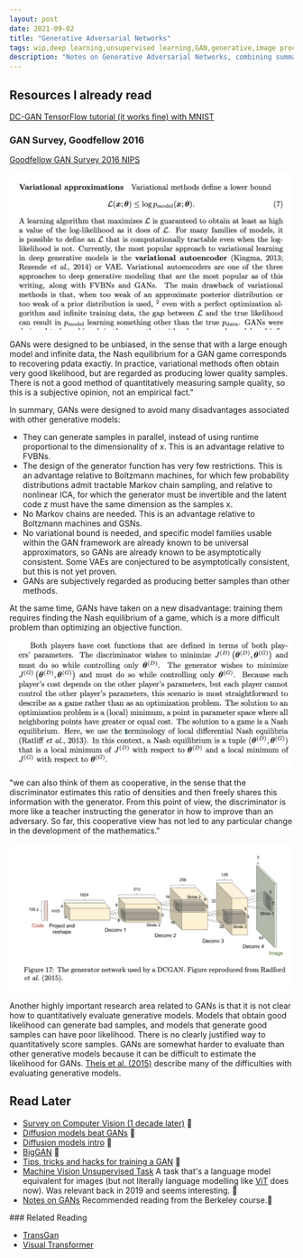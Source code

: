 ```yaml
---
layout: post
date: 2021-09-02
title: "Generative Adversarial Networks"
tags: wip,deep learning,unsupervised learning,GAN,generative,image processing,game theory
description: "Notes on Generative Adversarial Networks, combining summaries and excerpts from different papers, books, etc. A work in progress."
---
```


## Resources I already read
[DC-GAN TensorFlow tutorial (it works fine) with MNIST](https://www.tensorflow.org/tutorials/generative/dcgan)

### GAN Survey, Goodfellow 2016
[Goodfellow GAN Survey 2016 NIPS](https://arxiv.org/pdf/1701.00160.pdf)

![](image/gan1.png)

GANs were designed to be unbiased, in the sense that with a large enough model and infinite data, the Nash equilibrium for a GAN game corresponds to recovering pdata exactly. In practice, variational methods often obtain very good likelihood, but are regarded as producing lower quality samples. There is not a good method of quantitatively measuring sample quality, so this is a subjective opinion, not an empirical fact."

In summary, GANs were designed to avoid many disadvantages associated with other generative models:
- They can generate samples in parallel, instead of using runtime proportional to the dimensionality of x. This is an advantage relative to FVBNs.
- The design of the generator function has very few restrictions. This is an advantage relative to Boltzmann machines, for which few probability distributions admit tractable Markov chain sampling, and relative to nonlinear ICA, for which the generator must be invertible and the latent code z must have the same dimension as the samples x.
- No Markov chains are needed. This is an advantage relative to Boltzmann machines and GSNs.
- No variational bound is needed, and specific model families usable within the GAN framework are already known to be universal approximators, so GANs are already known to be asymptotically consistent. Some VAEs are conjectured to be asymptotically consistent, but this is not yet proven.
- GANs are subjectively regarded as producing better samples than other methods.

At the same time, GANs have taken on a new disadvantage: training them requires finding the Nash equilibrium of a game, which is a more difficult problem
than optimizing an objective function.

![](image/gan2.png)

"we can also think of them as
cooperative, in the sense that the discriminator estimates this ratio of densities
and then freely shares this information with the generator. From this point of
view, the discriminator is more like a teacher instructing the generator in how
to improve than an adversary. So far, this cooperative view has not led to any
particular change in the development of the mathematics."

![](image/gan3.png)

Another highly important research area related to GANs is that it is not clear
how to quantitatively evaluate generative models. Models that obtain good
likelihood can generate bad samples, and models that generate good samples
can have poor likelihood. There is no clearly justified way to quantitatively
score samples. GANs are somewhat harder to evaluate than other generative
models because it can be difficult to estimate the likelihood for GANs. [Theis et al. (2015)](https://arxiv.org/pdf/1511.01844.pdf) describe many of the
difficulties with evaluating generative models.

## Read Later
- [Survey on Computer Vision (1 decade later)](https://www.gwern.net/docs/ai/2008-golle.pdf) 🌱
- [Diffusion models beat GANs](https://arxiv.org/abs/2105.05233#openai) 🌱
- [Diffusion models intro](https://yang-song.github.io/blog/2021/score/) 🌱
- [BigGAN](https://arxiv.org/abs/1809.11096#deepmind) 🌱
- [Tips, tricks and hacks for training a GAN](https://github.com/soumith/ganhacks) 🌱
- [Machine Vision Unsupervised Task](https://arxiv.org/abs/1807.03748) A task that's a language model equivalent for images (but not literally language modelling like [ViT](/wiki-articles/machine-learning/visual-transformer) does now). Was relevant back in 2019 and seems interesting. 🌱
- [Notes on GANs](http://joschu.net/docs/gan-notes.pdf) Recommended reading from the Berkeley course.🌱

### Related Reading

- [TransGan](/wiki-articles/machine-learning/transGAN)
- [Visual Transformer](/wiki-articles/machine-learning/visual-transformer)
